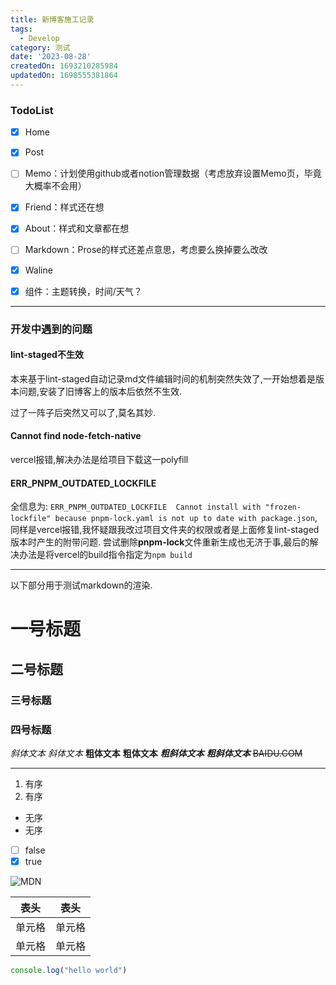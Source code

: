 ```yaml
---
title: 新博客施工记录
tags:
  - Develop
category: 测试
date: '2023-08-28'
createdOn: 1693210285984
updatedOn: 1698555381864
---
```

### TodoList
- [x] Home
- [x] Post
- [ ] Memo：计划使用github或者notion管理数据（考虑放弃设置Memo页，毕竟大概率不会用）
- [x] Friend：样式还在想
- [x] About：样式和文章都在想
- [ ] Markdown：Prose的样式还差点意思，考虑要么换掉要么改改
- [x] Waline
- [x] 组件：主题转换，时间/天气？



---

### 开发中遇到的问题
#### lint-staged不生效
本来基于lint-staged自动记录md文件编辑时间的机制突然失效了,一开始想着是版本问题,安装了旧博客上的版本后依然不生效.

过了一阵子后突然又可以了,莫名其妙.

#### Cannot find node-fetch-native
vercel报错,解决办法是给项目下载这一polyfill

#### ERR_PNPM_OUTDATED_LOCKFILE
全信息为: `ERR_PNPM_OUTDATED_LOCKFILE  Cannot install with "frozen-lockfile" because pnpm-lock.yaml is not up to date with package.json`,同样是vercel报错,我怀疑跟我改过项目文件夹的权限或者是上面修复lint-staged版本时产生的附带问题.
尝试删除**pnpm-lock**文件重新生成也无济于事,最后的解决办法是将vercel的build指令指定为`npm build`

---

以下部分用于测试markdown的渲染.

# 一号标题
## 二号标题
### 三号标题

### 四号标题

*斜体文本*
_斜体文本_
**粗体文本**
__粗体文本__
***粗斜体文本***
___粗斜体文本___
~~BAIDU.COM~~

***


1. 有序
2. 有序

+ 无序
+ 无序

- [ ] false
- [x] true

![MDN](https://interactive-examples.mdn.mozilla.net/media/cc0-images/grapefruit-slice-332-332.jpg)

|  表头   | 表头  |
|  ----  | ----  |
| 单元格  | 单元格 |
| 单元格  | 单元格 |



```javascript
console.log("hello world")
```
